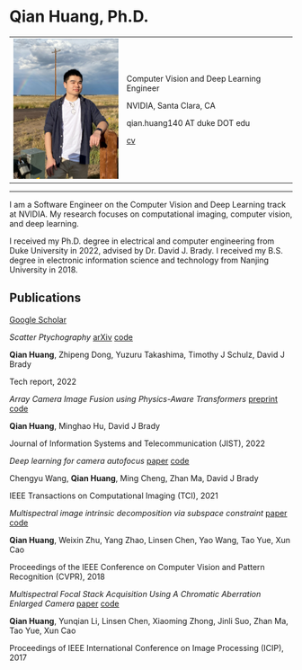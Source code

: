 # Qian Huang, Ph.D.

<table border="0">
  <tr>
    <td><img src="photo.jpeg" alt="photo" width="200" /></td>
    <td>
      <p>Computer Vision and Deep Learning Engineer</p>
      <p>NVIDIA, Santa Clara, CA</p>
      <p>qian.huang140 AT duke DOT edu</p>
      <p><a href="cv2022.pdf">cv</a></p>
    </td>
  </tr>
</table>

---
I am a Software Engineer on the Computer Vision and Deep Learning track at NVIDIA. My research focuses on computational imaging, computer vision, and deep learning.

I received my Ph.D. degree in electrical and computer engineering from Duke University in 2022, advised by Dr. David J. Brady. I received my B.S. degree in electronic information science and technology from Nanjing University in 2018.

## Publications
[Google Scholar](https://scholar.google.com/citations?user=MbdZteAAAAAJ&hl=en)

_Scatter Ptychography_ [arXiv]() [code]()

**Qian Huang**, Zhipeng Dong, Yuzuru Takashima, Timothy J Schulz, David J Brady

Tech report, 2022

_Array Camera Image Fusion using Physics-Aware Transformers_ [preprint]() [code]()

**Qian Huang**, Minghao Hu, David J Brady

Journal of Information Systems and Telecommunication (JIST), 2022

_Deep learning for camera autofocus_ [paper]() [code]()

Chengyu Wang, **Qian Huang**, Ming Cheng, Zhan Ma, David J Brady

IEEE Transactions on Computational Imaging (TCI), 2021

_Multispectral image intrinsic decomposition via subspace constraint_ [paper]() [code]()

**Qian Huang**, Weixin Zhu, Yang Zhao, Linsen Chen, Yao Wang, Tao Yue, Xun Cao

Proceedings of the IEEE Conference on Computer Vision and Pattern Recognition (CVPR), 2018

_Multispectral Focal Stack Acquisition Using A Chromatic Aberration Enlarged Camera_ [paper]() [code]()

**Qian Huang**, Yunqian Li, Linsen Chen, Xiaoming Zhong, Jinli Suo, Zhan Ma, Tao Yue, Xun Cao

Proceedings of IEEE International Conference on Image Processing (ICIP), 2017